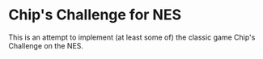 Chip's Challenge for NES
========================

This is an attempt to implement (at least some of) the classic game Chip's Challenge on the NES. 
